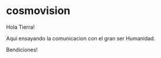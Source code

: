 # cosmovision

Hola Tierra!  

Aqui ensayando la comunicacion con el gran ser Humanidad.

Bendiciones!
